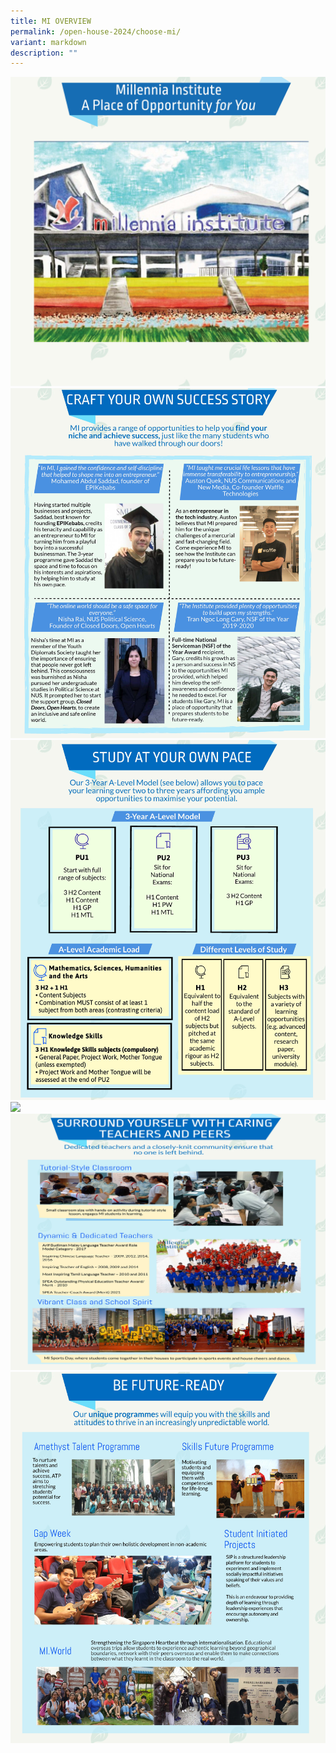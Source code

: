 ```yaml
---
title: MI OVERVIEW
permalink: /open-house-2024/choose-mi/
variant: markdown
description: ""
---
```

![](/images/Choose_MI_Infographics_Page_1.jpg)
![](/images/Choose_MI_Infographics_Page_2.jpg)
![](/images/Choose_MI_Infographics_Page_3.jpg)
![](/images/Choose_MI_Infographics_Page_4.jpg)
![](/images/Choose_MI_Infographics_Page_5.jpg)
![](/images/Choose_MI_Infographics_Page_6.jpg)
